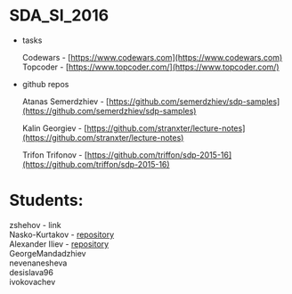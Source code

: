 # SDA_SI_2016

* tasks

    Codewars - [https://www.codewars.com](https://www.codewars.com)
    Topcoder - [https://www.topcoder.com/](https://www.topcoder.com/)
  
  
* github repos

    Atanas Semerdzhiev - [https://github.com/semerdzhiev/sdp-samples](https://github.com/semerdzhiev/sdp-samples)
  
    Kalin Georgiev - [https://github.com/stranxter/lecture-notes](https://github.com/stranxter/lecture-notes)
  
    Trifon Trifonov - [https://github.com/triffon/sdp-2015-16](https://github.com/triffon/sdp-2015-16)



# Students:
  zshehov - link <br />
  Nasko-Kurtakov - [repository](https://github.com/Nasko-Kurtakov) <br />
  Alexander Iliev - [repository](https://github.com/sando22) <br />
  GeorgeMandadzhiev <br />
  nevenanesheva <br />
  desislava96 <br />
  ivokovachev <br />

